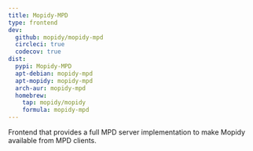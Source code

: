 ```yaml
---
title: Mopidy-MPD
type: frontend
dev:
  github: mopidy/mopidy-mpd
  circleci: true
  codecov: true
dist:
  pypi: Mopidy-MPD
  apt-debian: mopidy-mpd
  apt-mopidy: mopidy-mpd
  arch-aur: mopidy-mpd
  homebrew:
    tap: mopidy/mopidy
    formula: mopidy-mpd
---
```


Frontend that provides a full MPD server implementation
to make Mopidy available from MPD clients.
